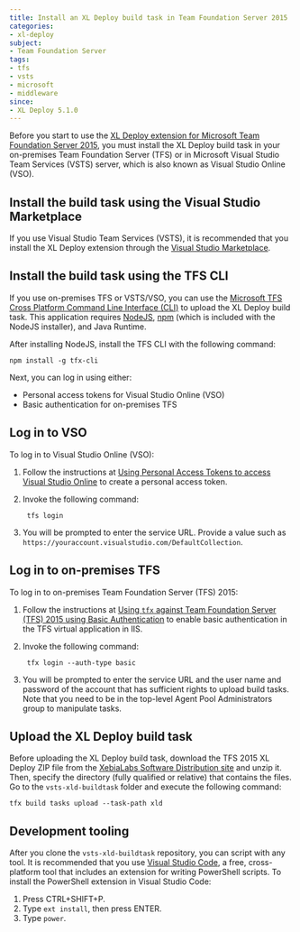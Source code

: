 ```yaml
---
title: Install an XL Deploy build task in Team Foundation Server 2015
categories:
- xl-deploy
subject:
- Team Foundation Server
tags:
- tfs
- vsts
- microsoft
- middleware
since:
- XL Deploy 5.1.0
---
```


Before you start to use the [XL Deploy extension for Microsoft Team Foundation Server 2015](/xl-deploy/concept/team-foundation-server-2015-plugin.html), you must install the XL Deploy build task in your on-premises Team Foundation Server (TFS) or in Microsoft Visual Studio Team Services (VSTS) server, which is also known as Visual Studio Online (VSO).

## Install the build task using the Visual Studio Marketplace

If you use Visual Studio Team Services (VSTS), it is recommended that you install the XL Deploy extension through the [Visual Studio Marketplace](https://marketplace.visualstudio.com/items?itemName=xebialabs.tfs2015-xl-deploy-plugin).

## Install the build task using the TFS CLI

If you use on-premises TFS or VSTS/VSO, you can use the [Microsoft TFS Cross Platform Command Line Interface (CLI)](https://github.com/Microsoft/tfs-cli) to upload the XL Deploy build task. This application requires [NodeJS](http://nodejs.org/), [npm](https://www.npmjs.com/) (which is included with the NodeJS installer), and Java Runtime.

After installing NodeJS, install the TFS CLI with the following command:

    npm install -g tfx-cli

Next, you can log in using either:

* Personal access tokens for Visual Studio Online (VSO)
* Basic authentication for on-premises TFS

## Log in to VSO

To log in to Visual Studio Online (VSO):

1. Follow the instructions at [Using Personal Access Tokens to access Visual Studio Online](http://roadtoalm.com/2015/07/22/using-personal-access-tokens-to-access-visual-studio-online/) to create a personal access token.
1. Invoke the following command:

        tfs login

1. You will be prompted to enter the service URL. Provide a value such as `https://youraccount.visualstudio.com/DefaultCollection`.

## Log in to on-premises TFS

To log in to on-premises Team Foundation Server (TFS) 2015:

1. Follow the instructions at [Using `tfx` against Team Foundation Server (TFS) 2015 using Basic Authentication](https://github.com/Microsoft/tfs-cli/blob/master/docs/configureBasicAuth.md) to enable basic authentication in the TFS virtual application in IIS.
1. Invoke the following command:

        tfx login --auth-type basic

1. You will be prompted to enter the service URL and the user name and password of the account that has sufficient rights to upload build tasks. Note that you need to be in the top-level Agent Pool Administrators group to manipulate tasks.

## Upload the XL Deploy build task

Before uploading the XL Deploy build task, download the TFS 2015 XL Deploy ZIP file from the [XebiaLabs Software Distribution site](https://dist.xebialabs.com/public/xl-deploy/ci/tfs/tfs2015-xl-deploy-plugin/) and unzip it. Then, specify the directory (fully qualified or relative) that contains the files. Go to the `vsts-xld-buildtask` folder and execute the following command:

    tfx build tasks upload --task-path xld

## Development tooling

After you clone the `vsts-xld-buildtask` repository, you can script with any tool. It is recommended that you use [Visual Studio Code](https://code.visualstudio.com/Download), a free, cross-platform tool that includes an extension for writing PowerShell scripts. To install the PowerShell extension in Visual Studio Code:

1. Press CTRL+SHIFT+P.
1. Type `ext install`, then press ENTER.
1. Type `power`.
